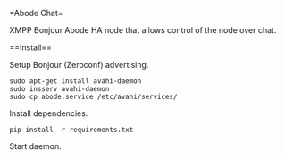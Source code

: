 =Abode Chat=

XMPP Bonjour Abode HA node that allows control of the node over chat.


==Install==

Setup Bonjour (Zeroconf) advertising.
```
sudo apt-get install avahi-daemon
sudo insserv avahi-daemon
sudo cp abode.service /etc/avahi/services/
```

Install dependencies.
```
pip install -r requirements.txt
```

Start daemon.
```
```
